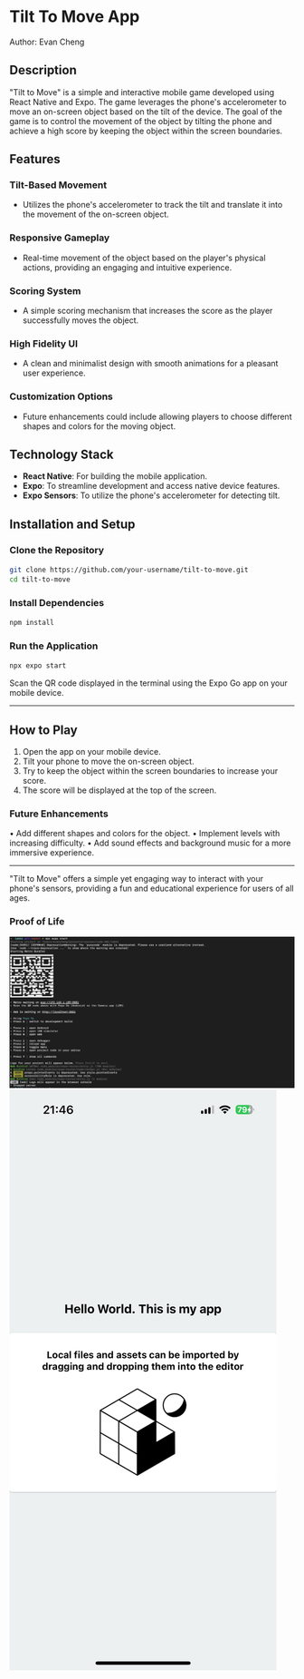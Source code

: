 # Tilt To Move App

Author: Evan Cheng

## Description

"Tilt to Move" is a simple and interactive mobile game developed using React Native and Expo. The game leverages the phone's accelerometer to move an on-screen object based on the tilt of the device. The goal of the game is to control the movement of the object by tilting the phone and achieve a high score by keeping the object within the screen boundaries.

## Features

### Tilt-Based Movement
- Utilizes the phone's accelerometer to track the tilt and translate it into the movement of the on-screen object.

### Responsive Gameplay
- Real-time movement of the object based on the player's physical actions, providing an engaging and intuitive experience.

### Scoring System
- A simple scoring mechanism that increases the score as the player successfully moves the object.

### High Fidelity UI
- A clean and minimalist design with smooth animations for a pleasant user experience.

### Customization Options
- Future enhancements could include allowing players to choose different shapes and colors for the moving object.

## Technology Stack
- **React Native**: For building the mobile application.
- **Expo**: To streamline development and access native device features.
- **Expo Sensors**: To utilize the phone's accelerometer for detecting tilt.

## Installation and Setup

### Clone the Repository
```sh
git clone https://github.com/your-username/tilt-to-move.git
cd tilt-to-move
```

### Install Dependencies
```sh
npm install
```

### Run the Application
```sh
npx expo start
```
Scan the QR code displayed in the terminal using the Expo Go app on your mobile device.

-----

## How to Play
1. Open the app on your mobile device.
2. Tilt your phone to move the on-screen object.
3. Try to keep the object within the screen boundaries to increase your score.
4. The score will be displayed at the top of the screen.


### Future Enhancements
• Add different shapes and colors for the object.
• Implement levels with increasing difficulty.
• Add sound effects and background music for a more immersive experience.

----

"Tilt to Move" offers a simple yet engaging way to interact with your phone's sensors, providing a fun and educational experience for users of all ages.


### Proof of Life

![img](./assets/images/ProofOfLife1.png)
![img](./assets/images/ProofOfLife2.png)